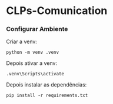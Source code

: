 # CLPs-Comunication

### Configurar Ambiente

Criar a venv:

```
python -m venv .venv
```
Depois ativar a venv:

```
.venv\Scripts\activate
```

Depois instalar as dependências:

```
pip install -r requirements.txt 
```

